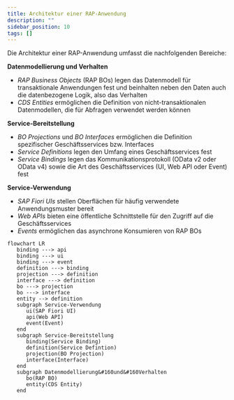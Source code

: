 ```yaml
---
title: Architektur einer RAP-Anwendung
description: ""
sidebar_position: 10
tags: []
---
```


Die Architektur einer RAP-Anwendung umfasst die nachfolgenden Bereiche:

**Datenmodellierung und Verhalten**

- _RAP Business Objects_ (RAP BOs) legen das Datenmodell für transaktionale Anwendungen fest und beinhalten neben den Daten auch die datenbezogene Logik, also das Verhalten
- _CDS Entities_ ermöglichen die Definition von nicht-transaktionalen Datenmodellen, die für Abfragen verwendet werden können

**Service-Bereitstellung**

- _BO Projections_ und _BO Interfaces_ ermöglichen die Definition spezifischer Geschäftsservices bzw. Interfaces
- _Service Definitions_ legen den Umfang eines Geschäftsservices fest
- _Service Bindings_ legen das Kommunikationsprotokoll (OData v2 oder OData v4) sowie die Art des Geschäftsservices (UI, Web API oder Event) fest

**Service-Verwendung**

- _SAP Fiori UIs_ stellen Oberflächen für häufig verwendete Anwendungsmuster bereit
- _Web APIs_ bieten eine öffentliche Schnittstelle für den Zugriff auf die Geschäftsservices
- _Events_ ermöglichen das asynchrone Konsumieren von RAP BOs

```mermaid
flowchart LR
   binding ---> api
   binding ---> ui
   binding ---> event
   definition ---> binding
   projection ---> definition
   interface ---> definition
   bo ---> projection
   bo ---> interface
   entity --> definition
   subgraph Service-Verwendung
      ui(SAP Fiori UI)
      api(Web API)
      event(Event)
   end
   subgraph Service-Bereitstellung
      binding(Service Binding)
      definition(Service Defintion)
      projection(BO Projection)
      interface(Interface)
   end
   subgraph Datenmodellierung&#160und&#160Verhalten
      bo(RAP BO)
      entity(CDS Entity)
   end
```

